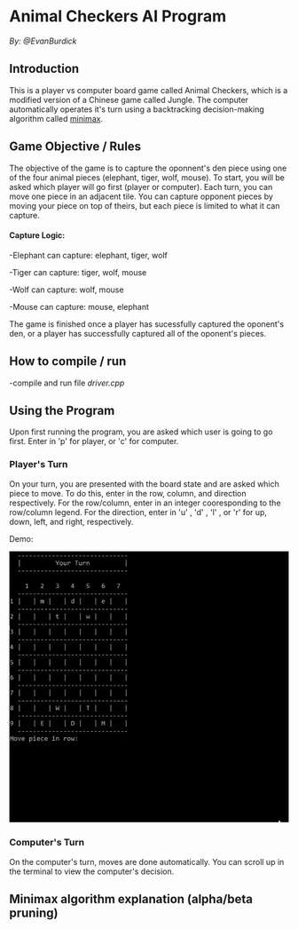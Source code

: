 # Animal Checkers AI Program 
*By: @EvanBurdick*

## Introduction
This is a player vs computer board game called Animal Checkers, which is a modified version of a Chinese game called Jungle. The computer
automatically operates it's turn using a backtracking decision-making algorithm called [minimax](https://en.wikipedia.org/wiki/Minimax). 

## Game Objective / Rules
The objective of the game is to capture the oponnent's den piece using one of the four animal pieces (elephant, tiger, wolf, mouse).
To start, you will be asked which player will go first (player or computer). 
Each turn, you can move one piece in an adjacent tile. You can capture opponent pieces by moving your piece on top of theirs, but each piece
is limited to what it can capture.

#### **Capture Logic:**
-Elephant can capture: elephant, tiger, wolf

-Tiger can capture: tiger, wolf, mouse

-Wolf can capture: wolf, mouse

-Mouse can capture: mouse, elephant

The game is finished once a player has sucessfully captured the oponent's den, or a player has successfully captured all of the oponent's pieces.

## How to compile / run
-compile and run file *driver.cpp*


## Using the Program
Upon first running the program, you are asked which user is going to go first. Enter in 'p' for player, or 'c' for computer.

### Player's Turn
On your turn, you are presented with the board state and are asked which piece to move. To do this, enter in the row, column, and direction respectively. For the row/column, enter in an integer cooresponding to the row/column legend. For the direction, enter in 'u' , 'd' , 'l' , or 'r' for up, down, left, and right, respectively. 

Demo:

![](https://github.com/EvanBurdick/AI-Animal-Checkers/blob/main/Demo/YourTurnDemo.gif)
### Computer's Turn
On the computer's turn, moves are done automatically. You can scroll up in the terminal to view the computer's decision.

## Minimax algorithm explanation (alpha/beta pruning)
